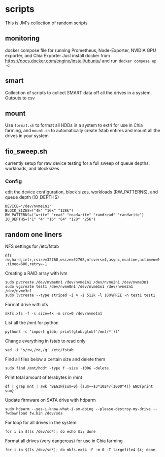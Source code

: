# scripts
This is JM's collection of random scripts

## monitoring

docker compose file for running Prometheus, Node-Exporter, NVIDIA GPU exporter, and Chia Exporter
Just install docker from https://docs.docker.com/engine/install/ubuntu/ and run `docker compose up -d`

## smart

Collection of scripts to collect SMART data off all the drives in a system. Outputs to csv

## mount

Use `format.sh` to format all HDDs in a system to ext4 for use in Chia farming, and `mount.sh` to automatically create fstab entires and mount all the drives in your system

## fio_sweep.sh

currently setup for raw device testing for a full sweep of queue depths, workloads, and blocksizes

### Config

edit the device configuration, block sizes, workloads (RW_PATTERNS), and queue depth (IO_DEPTHS)
```
DEVICE="/dev/nvme1n1"
BLOCK_SIZES=("4k" "16k" "128k")
RW_PATTERNS=("write" "read" "readwrite" "randread" "randwrite")
IO_DEPTHS=("1" "4" "16" "64" "128" "256")
```

## random one liners

NFS settings for /etc/fstab

`nfs rw,hard,intr,rsize=32768,wsize=32768,nfsvers=4,async,noatime,actimeo=0,timeo=600,retry=-1`

Creating a RAID array with lvm

```
sudo pvcreate /dev/nvme0n1 /dev/nvme1n1 /dev/nvme2n1 /dev/nvme3n1
sudo vgcreate test1 /dev/nvme0n1 /dev/nvme1n1 /dev/nvme2n1 /dev/nvme3n1
sudo lvcreate --type striped -i 4 -I 512k -l 100%FREE -n test1 test1
```

Format drive with xfs

`mkfs.xfs -f -s size=4k -m crc=0 /dev/nvme1n1`

List all the /mnt for python

`python3 -c "import glob; print(glob.glob('/mnt/*'))"`

Change everything in fstab to read only

`sed -i 's/rw,/ro,/g' /etc/fstab`

Find all files below a certain size and delete them

`sudo find /mnt/hdd* -type f -size -100G -delete`

Print total amount of terabytes in /mnt

`df | grep mnt | awk 'BEGIN{sum=0} {sum+=$3*1024/(1000^4)} END{print sum}'`

Update firmware on SATA drive with hdparm

`sudo hdparm --yes-i-know-what-i-am-doing --please-destroy-my-drive --fwdownload fw.bin /dev/sda`

For loop for all drives in the system

`for i in $(ls /dev/sd*); do echo $i; done`

Format all drives (very dangerous) for use in Chia farming

`for i in $(ls /dev/sd*); do mkfs.ext4 -F -m 0 -T largefile4 $i; done`
